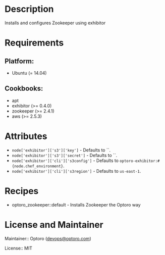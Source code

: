 # Description

Installs and configures Zookeeper using exhibitor

# Requirements

## Platform:

* Ubuntu (= 14.04)

## Cookbooks:

* apt
* exhibitor (>= 0.4.0)
* zookeeper (>= 2.4.1)
* aws (>= 2.5.3)

# Attributes

* `node['exhibitor']['s3']['key']` -  Defaults to ``.
* `node['exhibitor']['s3']['secret']` -  Defaults to ``.
* `node['exhibitor']['cli']['s3config']` -  Defaults to `optoro-exhibitor:#{node.chef_environment}`.
* `node['exhibitor']['cli']['s3region']` -  Defaults to `us-east-1`.

# Recipes

* optoro_zookeeper::default - Installs Zookeeper the Optoro way

# License and Maintainer

Maintainer:: Optoro (<devops@optoro.com>)

License:: MIT

